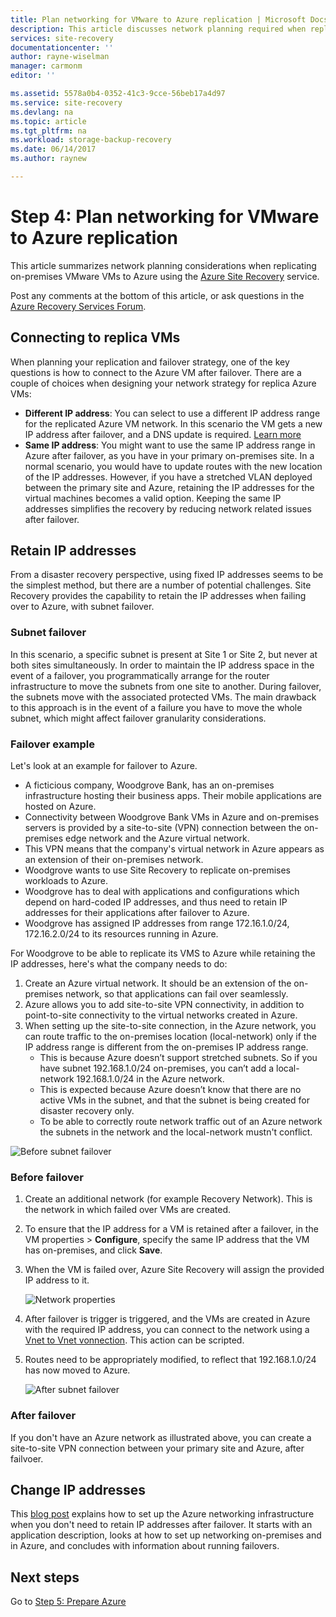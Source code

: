 ```yaml
---
title: Plan networking for VMware to Azure replication | Microsoft Docs
description: This article discusses network planning required when replicating VMware VMs to Azure
services: site-recovery
documentationcenter: ''
author: rayne-wiselman
manager: carmonm
editor: ''

ms.assetid: 5578a0b4-0352-41c3-9cce-56beb17a4d97
ms.service: site-recovery
ms.devlang: na
ms.topic: article
ms.tgt_pltfrm: na
ms.workload: storage-backup-recovery
ms.date: 06/14/2017
ms.author: raynew

---
```


# Step 4: Plan networking for VMware to Azure replication

This article summarizes network planning considerations when replicating on-premises VMware VMs to Azure using the [Azure Site Recovery](site-recovery-overview.md) service.

Post any comments at the bottom of this article, or ask questions in the [Azure Recovery Services Forum](https://social.msdn.microsoft.com/forums/azure/home?forum=hypervrecovmgr).


## Connecting to replica VMs

When planning your replication and failover strategy, one of the key questions is how to connect to the Azure VM after failover. There are a couple of choices when designing your network strategy for replica Azure VMs:

- **Different IP address**: You can select to use a different IP address range for the replicated Azure VM network. In this scenario the VM gets a new IP address after failover, and a DNS update is required. [Learn more](site-recovery-test-failover-vmm-to-vmm.md#prepare-the-infrastructure-for-test-failover)
- **Same IP address**: You might want to use the same IP address range in Azure after failover, as you have in your primary on-premises site. In a normal scenario, you would have to update routes with the new location of the IP addresses. However, if you have a stretched VLAN deployed between the primary site and Azure, retaining the IP addresses for the virtual machines becomes a valid option. Keeping the same IP addresses simplifies the recovery by reducing network related issues after failover.


## Retain IP addresses

From a disaster recovery perspective, using fixed IP addresses seems to be the simplest method, but there are a number of potential challenges. Site Recovery provides the capability to retain the IP addresses when failing over to Azure, with subnet failover.


### Subnet failover

In this scenario, a specific subnet is present at Site 1 or Site 2, but never at both sites simultaneously. In order to maintain the IP address space in the event of a failover, you programmatically arrange for the router infrastructure to move the subnets from one site to another. During failover, the subnets move with the associated protected VMs. The main drawback to this approach is in the event of a failure you have to move the whole subnet, which might affect failover granularity considerations.


### Failover example

Let's look at an example for failover to Azure.

- A ficticious company, Woodgrove Bank, has an on-premises infrastructure hosting their business apps. Their mobile applications are hosted on Azure.
- Connectivity between Woodgrove Bank VMs in Azure and on-premises servers is provided by a site-to-site (VPN) connection between the on-premises edge network and the Azure virtual network.
- This VPN means that the company's virtual network in Azure appears as an extension of their on-premises network.
- Woodgrove wants to use Site Recovery to replicate on-premises workloads to Azure.
 - Woodgrove has to deal with applications and configurations which depend on hard-coded IP addresses, and thus need to retain IP addresses for their applications after failover to Azure.
 - Woodgrove has assigned IP addresses from range 172.16.1.0/24, 172.16.2.0/24 to its resources running in Azure.


For Woodgrove to be able to replicate its VMS to Azure while retaining the IP addresses, here's what the company needs to do:

1. Create an Azure virtual network. It should be an extension of the on-premises network, so that applications can fail over
seamlessly.
2. Azure allows you to add site-to-site VPN connectivity, in addition to point-to-site connectivity to the virtual networks created in Azure.
3. When setting up the site-to-site connection, in the Azure network, you can route traffic to the on-premises location (local-network) only if the IP address range is different from the on-premises IP address range.
    - This is because Azure doesn’t support stretched subnets. So if you have subnet 192.168.1.0/24 on-premises, you can’t add a local-network 192.168.1.0/24 in the Azure network.
    - This is expected because Azure doesn’t know that there are no active VMs in the subnet, and that the subnet is being created for disaster recovery only.
    - To be able to correctly route network traffic out of an Azure network the subnets in the network and the local-network mustn't conflict.

![Before subnet failover](./media/site-recovery-network-design/network-design7.png)

### Before failover

1. Create an additional network (for example Recovery Network). This is the network in which failed over VMs are created.
2. To ensure that the IP address for a VM is retained after a failover, in the VM properties > **Configure**, specify the same IP address that the VM has on-premises, and click **Save**.
3. When the VM is failed over, Azure Site Recovery will assign the provided IP address to it.

    ![Network properties](./media/site-recovery-network-design/network-design8.png)

4. After failover is trigger is triggered, and the VMs are created in Azure with the required IP address, you can connect to the network using a [Vnet to Vnet vonnection](../vpn-gateway/virtual-networks-configure-vnet-to-vnet-connection.md). This action can be scripted.
5. Routes need to be appropriately modified, to reflect that 192.168.1.0/24 has now moved to Azure.

    ![After subnet failover](./media/site-recovery-network-design/network-design9.png)

### After failover

If you don't have an Azure network as illustrated above, you can create a site-to-site VPN connection between your primary site and Azure, after failvoer.

## Change IP addresses

This [blog post](http://azure.microsoft.com/blog/2014/09/04/networking-infrastructure-setup-for-microsoft-azure-as-a-disaster-recovery-site/) explains how to set up the Azure networking infrastructure when you don't need to retain IP addresses after failover. It starts with an application description, looks at how to set up networking on-premises and in Azure, and concludes with information about running failovers.  

## Next steps

Go to [Step 5: Prepare Azure](vmware-walkthrough-prepare-azure.md)
